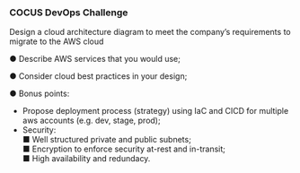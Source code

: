 <h3>COCUS DevOps Challenge</h3>

Design a cloud architecture diagram to meet the company’s requirements to migrate to the AWS cloud

● Describe AWS services that you would use;

● Consider cloud best practices in your design;

● Bonus points:</br>
  - Propose deployment process (strategy) using IaC and CICD for multiple aws accounts (e.g. dev, stage, prod);</br>
  - Security:</br>
    ■ Well structured private and public subnets;</br>
    ■ Encryption to enforce security at-rest and in-transit;</br>
    ■ High availability and redundacy.
    
